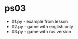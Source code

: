 # ps03
 
- 01.py - example from lesson
- 02.py - game with english only
- 03.py - game with rus version